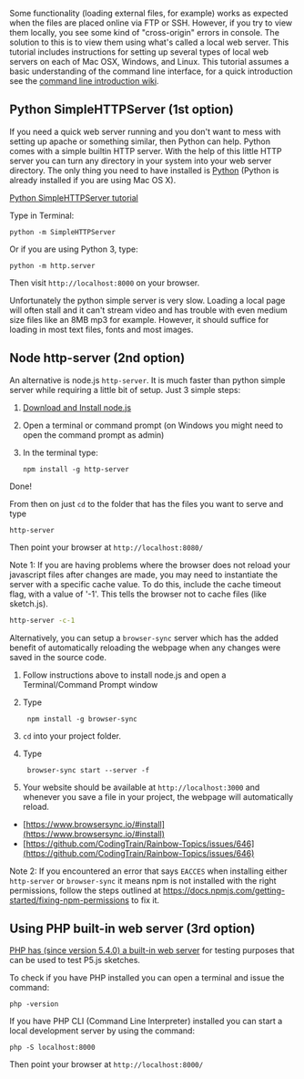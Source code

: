 Some functionality (loading external files, for example) works as expected when the files are placed online via FTP or SSH. However, if you try to view them locally, you see some kind of "cross-origin" errors in console. The solution to this is to view them using what's called a local web server. This tutorial includes instructions for setting up several types of local web servers on each of Mac OSX, Windows, and Linux. This tutorial assumes a basic understanding of the command line interface, for a quick introduction see the [command line introduction wiki](https://github.com/processing/p5.js/wiki/Terminal-and-the-Command-Line).

## Python SimpleHTTPServer (1st option)

If you need a quick web server running and you don't want to mess with setting up apache or something similar, then Python can help. Python comes with a simple builtin HTTP server. With the help of this little HTTP server you can turn any directory in your system into your web server directory. The only thing you need to have installed is [Python](https://www.python.org/downloads/) (Python is already installed if you are using Mac OS X).

[Python SimpleHTTPServer tutorial](https://github.com/lmccart/itp-creative-js/wiki/SimpleHTTPServer)

Type in Terminal:
```
python -m SimpleHTTPServer
```

Or if you are using Python 3, type:
```
python -m http.server
```

Then visit `http://localhost:8000` on your browser.

Unfortunately the python simple server is very slow. Loading a local page will often stall and it can't stream video and has trouble with even medium size files like an 8MB mp3 for example. However, it should suffice for loading in most text files, fonts and most images.

## Node http-server (2nd option) 

An alternative is node.js `http-server`. It is much faster than python simple server while requiring a little bit of setup. Just 3 simple steps:

1.  [Download and Install node.js](https://nodejs.org/en/download/)
2.  Open a terminal or command prompt (on Windows you might need to open the command prompt as admin)
3.  In the terminal type:

        npm install -g http-server

Done!

From then on just `cd` to the folder that has the files you want to serve and type 

    http-server

Then point your browser at `http://localhost:8080/`

Note 1: If you are having problems where the browser does not reload your javascript files after changes are made, you may need to instantiate the server with a specific cache value. To do this, include the cache timeout flag, with a value of '-1'. This tells the browser not to cache files (like sketch.js).

```bash
http-server -c-1
```


Alternatively, you can setup a `browser-sync` server which has the added benefit of automatically reloading the webpage when any changes were saved in the source code.

1. Follow instructions above to install node.js and open a Terminal/Command Prompt window
1. Type 

        npm install -g browser-sync

3. `cd` into your project folder.
2. Type

        browser-sync start --server -f

5. Your website should be available at `http://localhost:3000` and whenever you save a file in your project, the webpage will automatically reload.
- [https://www.browsersync.io/#install](https://www.browsersync.io/#install)  
- [https://github.com/CodingTrain/Rainbow-Topics/issues/646](https://github.com/CodingTrain/Rainbow-Topics/issues/646)

Note 2: If you encountered an error that says `EACCES` when installing either `http-server` or `browser-sync` it means npm is not installed with the right permissions, follow the steps outlined at https://docs.npmjs.com/getting-started/fixing-npm-permissions to fix it.

## Using PHP built-in web server (3rd option)

[PHP has (since version 5.4.0) a built-in web server](https://secure.php.net/manual/en/features.commandline.webserver.php) for testing purposes that can be used to test P5.js sketches. 

To check if you have PHP installed you can open a terminal and issue the command:

```
php -version
```

If you have PHP CLI (Command Line Interpreter) installed you can start a local development server by using the command:

```
php -S localhost:8000
```
Then point your browser at `http://localhost:8000/`

